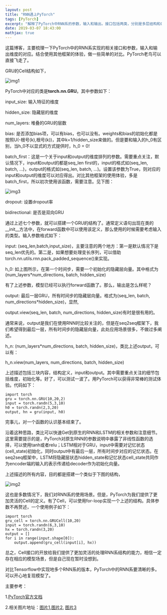 ```yaml
---
layout: post
title: "RNN遇上PyTorch"
tags: [PyTorch]
excerpt: "解释了PyTorch中RNN系的参数，输入和输出。接口包括两类，分别是多层结构和Cell结构。相比于Tensorflow中的多个版本实现，PyTorch中的要清晰很多。"
date: 2019-03-07 18:43:00
mathjax: true
---
```


<script type="text/javascript" src="http://cdn.mathjax.org/mathjax/latest/MathJax.js?config=default"></script>

这篇博客，主要梳理一下PyTorch中的RNN系实现的相关接口和参数，输入和输出维度的对应。结合使用其他框架的体验，做一些简单的对比。PyTorch老鸟可以直接飞走了。

GRU的Cell结构如下，

![img1](http://wx4.sinaimg.cn/mw690/aba7d18bgy1g0uet6s5t8j20kd06jgmj.jpg)

PyTorch中对应的类是**torch.nn.GRU**。其中参数如下：

input\_size: 输入特征的维度

hidden_size: 隐藏层的维度

num\_layers: 堆叠的GRU的层数

bias: 是否添加bias项，可以有bias，也可以没有。weights和bias的初始化都是按照U(-根号(k),根号(k))，其中k=1/hidden\_size来做的。但是要和输入的h\_0有区别，当h\_0不以显式的方式提供时，h\_0 = 0!

batch_first：这是一个关于input和output的维度排列的参数。需要重点关注，默认情况下，input和output的都是seq\_len first的，input的格式如(seq\_len, batch, ...)，output的格式如(seq\_len, batch, ...)。设置该参数为True，则对应的input和output的维度可以对应得出。对比其他框架的使用体验，多是batch\_first，所以初次使用该函数，需要注意。见下图：

![img3](https://pytorch.org/tutorials/_images/seq2seq_batches.png)

dropout: 设置dropout率

bidirectional: 是否是双向GRU

通过上述七个参数，就可以搭建一个GRU的结构了。通常定义语句出现在类的\_\_init\_\_方法中，在forward函数中可以使用该定义，那么使用的时候需要考虑输入的类型。输入参数格式如下：

input: (seq_len,batch,input\_size)，主要注意的两个地方：第一是默认情况下是seq\_len优先的。第二是，如果想要处理变长序列，可以借助torch.nn.utils.rnn.pack_padded_sequence()来实现。

h_0: 如上图所示，在第一个时间步，需要一个初始化的隐藏层向量。其中格式为(num_layers\*num\_directions, batch, hidden\_size)

有了上述参数，模型已经可以执行forward函数了。那么，输出是怎么样呢？

output: 最后一层GRU，所有时间步的隐藏层向量。格式为(seq\_len, batch, num\_directions\*hidden\_size)，显然,

output.view(seq\_len, batch, num\_directions, hidden\_size)有时是很有用的。

通常来说，output是我们在使用RNN时比较关注的，但是在seq2seq框架下，我们希望得到最后一层，所有时间步的隐藏层向量，此处应用场景很多，不做过多阐述。

h\_n: (num\_layers\*num\_directions, batch, hidden\_size)，类比上述output，可以有：

h\_n.view(num\_layers, num\_directions, batch, hidden\_size)

上述描述包括三块内容，结构定义，input和output。其中需要重点关注的细节包括维度，初始化等。好了，可以测试一波了。用PyTorch可以获得非常棒的测试体验。代码如下：

```
import torch
gru = torch.nn.GRU(10,20,2)
input = torch.randn(5,3,10)
h0 = torch.randn(2,3,20)
output, hn = gru(input, h0)
```

完事儿，对一个函数的认识基本结束了。

沿着这种思路，类比可以快速Get到原生的RNN和LSTM的相关参数和注意细节。这里需要提示的是，PyTorch对原生RNN的参数说明中暴露了非线性函数的选择，可以使用tanh或者relu；LSTM相对于GRU，input中需要对记忆状态(cell\_state)初始化，同时output中有最后一层，所有时间步对应的记忆状态。在seq2seq框架中，LSTM将隐藏层状态hidden\_state和记忆状态cell\_state共同作为encoder端的输入的表示传递给decoder作为初始化向量。

上述描述的所有内容，目的都是搭建一个类似于下图的结构，

![img2](http://wx1.sinaimg.cn/mw690/aba7d18bgy1g0uer231rej20k807u75t.jpg)

这也是多数情况下，我们对RNN系的使用场景。但是，PyTorch为我们提供了更加灵活的Cell的定义。有了Cell，可以使用for-loop实现一个上述的结构。具体参数不再赘述，一个使用例子如下：

```
import torch
gru_cell = torch.nn.GRUCell(10,20)
input = torch.randn(6,3,10)
hx = torch.randn(3,20)
output = []
for i in range(input.shape[0]):
    output.append(gru_cell(input[i], hx))

```

总之，Cell接口的开放给我们提供了更加灵活的处理RNN系结构的能力，相信一定存在相应的模型场景，但是自己现在暂时没想到。

对比Tensorflow中实现地多个RNN系的版本，PyTorch中的RNN系要清晰的多。可以开心地复现模型了。

主要参考：

1.[PyTorch官方文档](https://pytorch.org/docs/stable/nn.html)

2.相关图片地址：[图片1](http://colah.github.io/posts/2015-08-Understanding-LSTMs/),[图片2](https://pytorch.org/tutorials/beginner/chatbot_tutorial.html), [图片3](http://colah.github.io/posts/2015-08-Understanding-LSTMs/)














